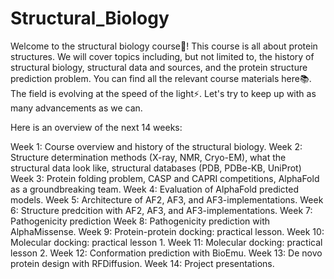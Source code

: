 # Structural_Biology
Welcome to the structural biology course🧬! This course is all about protein structures. We will cover topics including, but not limited to, the history of structural biology, structural data and sources, and the protein structure prediction problem. You can find all the relevant course materials here📚. The field is evolving at the speed of the light⚡️. Let's try to keep up with as many advancements as we can.

Here is an overview of the next 14 weeks:

Week 1: Course overview and history of the structural biology.
Week 2: Structure determination methods (X-ray, NMR, Cryo-EM), what the structural data look like, structural databases (PDB, PDBe-KB, UniProt)
Week 3: Protein folding problem, CASP and CAPRI competitions, AlphaFold as a groundbreaking team.
Week 4: Evaluation of AlphaFold predicted models.
Week 5: Architecture of AF2, AF3, and AF3-implementations. 
Week 6: Structure predcition with AF2, AF3, and AF3-implementations. 
Week 7: Pathogenicity prediction
Week 8: Pathogenicity prediction with AlphaMissense.
Week 9: Protein-protein docking: practical lesson.
Week 10: Molecular docking: practical lesson 1.
Week 11: Molecular docking: practical lesson 2.
Week 12: Conformation prediction with BioEmu.
Week 13: De novo protein design with RFDiffusion.
Week 14: Project presentations. 
